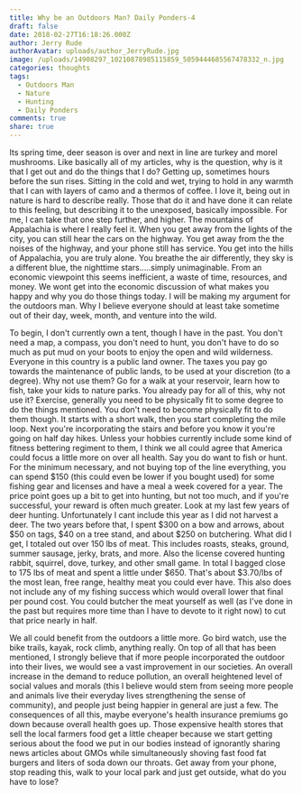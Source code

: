 ```yaml
---
title: Why be an Outdoors Man? Daily Ponders-4
draft: false
date: 2018-02-27T16:18:26.000Z
author: Jerry Rude
authorAvatar: uploads/author_JerryRude.jpg
image: /uploads/14908297_10210878985115859_5059444685567478332_n.jpg
categories: thoughts
tags:
  - Outdoors Man
  - Nature
  - Hunting
  - Daily Ponders
comments: true
share: true
---
```

Its spring time, deer season is over and next in line are turkey and morel mushrooms. Like basically all of my articles, why is the question, why is it that I get out and do the things that I do? Getting up, sometimes hours before the sun rises. Sitting in the cold and wet, trying to hold in any warmth that I can with layers of camo and a thermos of coffee. I love it, being out in nature is hard to describe really. Those that do it and have done it can relate to this feeling, but describing it to the unexposed, basically impossible. For me, I can take that one step further, and higher. The mountains of Appalachia is where I really feel it. When you get away from the lights of the city, you can still hear the cars on the highway. You get away from the the noises of the highway, and your phone still has service. You get into the hills of Appalachia, you are truly alone. You breathe the air differently, they sky is a different blue, the nighttime stars.....simply unimaginable. From an economic viewpoint this seems inefficient, a waste of time, resources, and money. We wont get into the economic discussion of what makes you happy and why you do those things today. I will be making my argument for the outdoors man. Why I believe everyone should at least take sometime out of their day, week, month, and venture into the wild. 

To begin, I don't currently own a tent, though I have in the past. You don't need a map, a compass, you don't need to hunt, you don't have to do so much as put mud on your boots to enjoy the open and wild wilderness. Everyone in this country is a public land owner. The taxes you pay go towards the maintenance of public lands, to be used at your discretion (to a degree). Why not use them? Go for a walk at your reservoir, learn how to fish, take your kids to nature parks. You already pay for all of this, why not use it? Exercise, generally you need to be physically fit to some degree to do the things mentioned. You don't need to become physically fit to do them though. It starts with a short walk, then you start completing the mile loop. Next you're incorporating the stairs and before you know it you're going on half day hikes. Unless your hobbies currently include some kind of fitness bettering regiment to them, I think we all could agree that America could focus a little more on over all health. Say you do want to fish or hunt. For the minimum necessary, and not buying top of the line everything, you can spend $150 (this could even be lower if you bought used) for some fishing gear and licenses and have a meal a week covered for a year. The price point goes up a bit to get into hunting, but not too much, and if you're successful, your reward is often much greater. Look at my last few years of deer hunting. Unfortunately I cant include this year as I did not harvest a deer. The two years before that, I spent $300 on a bow and arrows, about $50 on tags, $40 on a tree stand, and about $250 on butchering. What did I get, I totaled out over 150 lbs of meat. This includes roasts, steaks, ground, summer sausage, jerky, brats, and more. Also the license covered hunting rabbit, squirrel, dove, turkey, and other small game. In total I bagged close to 175 lbs of meat and spent a little under $650. That's about $3.70/lbs of the most lean, free range, healthy meat you could ever have. This also does not include any of my fishing success which would overall lower that final per pound cost. You could butcher the meat yourself as well (as I've done in the past but requires more time than I have to devote to it right now) to cut that price nearly in half. 

We all could benefit from the outdoors a little more. Go bird watch, use the bike trails, kayak, rock climb, anything really. On top of all that has been mentioned, I strongly believe that if more people incorporated the outdoor into their lives, we would see a vast improvement in our societies. An overall increase in the demand to reduce pollution, an overall heightened level of social values and morals (this I believe would stem from seeing more people and animals live their everyday lives strengthening the sense of community), and people just being happier in general are just a few. The consequences of all this, maybe everyone's health insurance premiums go down because overall health goes up. Those expensive health stores that sell the local farmers food get a little cheaper because we start getting serious about the food we put in our bodies instead of ignorantly sharing news articles about GMOs while simultaneously shoving fast food fat burgers and liters of soda down our throats. Get away from your phone, stop reading this, walk to your local park and just get outside, what do you have to lose?
